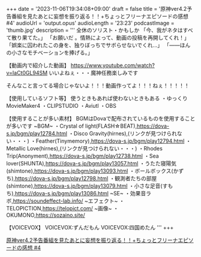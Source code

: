 +++
date = '2023-11-06T19:34:08+09:00'
draft = false
title = '原神ver4.2予告番組を見たあとに妄想を振り返る！！+ちょっとフリーナエピソードの感想 #4'
audioUrl = 'output.opus'
audioLength = '23:23'
podcastImage = 'thumb.jpg'
description = '''
全休のソリスト・かもしか
「今、我がネタはすべて散り果てた。」
「お願いだ 。情熱によって、動画の投稿を再開してくれ！」
「娯楽に囚われたこの身を、独りぼっちでサボらせないでくれ...」
「――ほんの小さなモチベーションを捧げる。」

【動画内で紹介した動画】
https://www.youtube.com/watch?v=IaCt0GL94SM
いいよねぇ・・・魔神任務楽しみです

そんなこと言ってる場合じゃないよ！！！動画作ってよ！！！ねぇ！！！！！



【使用しているソフト等】
使うときもあれば使わないときもある
・ゆっくりMovieMaker4
・CLIPSTUDIO
・Aviutl
・OBS

【使用することが多い素材】
BGMはDovaで配布されているものを使用することが多いです
~BGM~
・Crystal of light(FLASH☆BEAT),https://dova-s.jp/bgm/play12784.html 
・Disco Gravity(hirnes),(リンクが見つけられない・・・)
・Feather(Tinymemory),https://dova-s.jp/bgm/play12794.html
・Metallic Love(hirnes),(リンクが見つけられない・・・)
・Rhodes Trip(Anonyment),https://dova-s.jp/bgm/play12738.html
・Sea lover(SHUNTA),https://dova-s.jp/bgm/play13057.html
・うたた寝陽気(shimtone),https://dova-s.jp/bgm/play13093.html
・ボールボックス(かずち),https://dova-s.jp/bgm/play12798.html
・観測者たちの部屋(shimtone),https://dova-s.jp/bgm/play13079.html
・小さな足音(すもち),https://dova-s.jp/bgm/play13086.html
~SE~
・効果音ラボ,https://soundeffect-lab.info/
~エフェクト~
・TELOPICTION,https://telopict.com/
~画像~
・OKUMONO,https://sozaino.site/

【VOICEVOX】
VOICEVOX:ずんだもん
VOICEVOX:四国めたん
'''
+++

[原神ver4.2予告番組を見たあとに妄想を振り返る！！+ちょっとフリーナエピソードの感想 #4](https://youtu.be/My0TvhCNxQ4)
